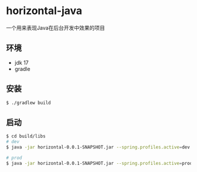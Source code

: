 # horizontal-java

一个用来表现Java在后台开发中效果的项目

## 环境

- jdk 17
- gradle

## 安装

```bash
$ ./gradlew build
```

## 启动

```bash
$ cd build/libs
# dev
$ java -jar horizontal-0.0.1-SNAPSHOT.jar --spring.profiles.active=dev

# prod
$ java -jar horizontal-0.0.1-SNAPSHOT.jar --spring.profiles.active=prod
```
